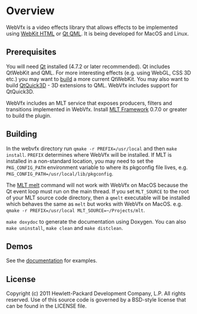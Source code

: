 # Overview

WebVfx is a video effects library that allows effects to be implemented using [WebKit HTML](http://trac.webkit.org/wiki/QtWebKit) or [Qt QML](http://doc.qt.nokia.com/latest/qtquick.html). It is being developed for MacOS and Linux.

## Prerequisites

You will need [Qt](http://qt.nokia.com/downloads/) installed (4.7.2 or later recommended). Qt includes QtWebKit and QML. For more interesting effects (e.g. using WebGL, CSS 3D etc.) you may want to [build](http://trac.webkit.org/wiki/QtWebKit#BuildInstructions) a more current QtWebKit.
You may also want to build [QtQuick3D](http://doc.qt.nokia.com/qt-quick3d-snapshot/index.html) - 3D extensions to QML. WebVfx includes support for QtQuick3D.

WebVfx includes an MLT service that exposes producers, filters and transitions implemented in WebVfx. Install [MLT Framework](http://www.mltframework.org/) 0.7.0 or greater to build the plugin.

## Building

In the webvfx directory run `qmake -r PREFIX=/usr/local` and then `make install`. `PREFIX` determines where WebVfx will be installed. If MLT is installed in a non-standard location, you may need to set the `PKG_CONFIG_PATH` environment variable to where its pkgconfig file lives, e.g. `PKG_CONFIG_PATH=/usr/local/lib/pkgconfig`.

The [MLT melt](http://mltframework.org/twiki/bin/view/MLT/MltMelt) command will not work with WebVfx on MacOS because the Qt event loop must run on the main thread. If you set `MLT_SOURCE` to the root of your MLT source code directory, then a `qmelt` executable will be installed which behaves the same as `melt` but works with WebVfx on MacOS. e.g. `qmake -r PREFIX=/usr/local MLT_SOURCE=~/Projects/mlt`.

`make doxydoc` to generate the documentation using Doxygen.
You can also `make uninstall`, `make clean` and `make distclean`.

## Demos

See the [documentation](http://rectalogic.github.com/webvfx/) for examples.

## License

Copyright (c) 2011 Hewlett-Packard Development Company, L.P. All rights reserved.
Use of this source code is governed by a BSD-style license that can be
found in the LICENSE file.
